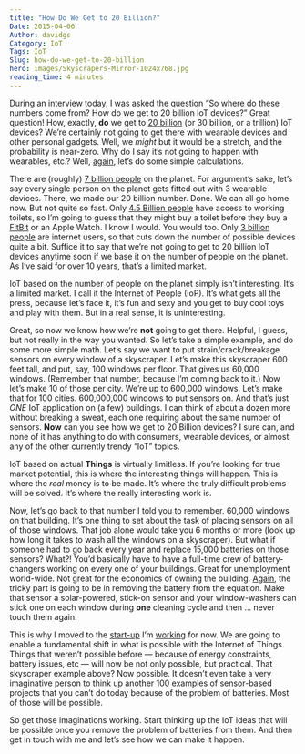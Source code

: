 ```yaml
---
title: "How Do We Get to 20 Billion?"
Date: 2015-04-06
Author: davidgs
Category: IoT
Tags: IoT
Slug: how-do-we-get-to-20-billion
hero: images/Skyscrapers-Mirror-1024x768.jpg
reading_time: 4 minutes
---
```


During an interview today, I was asked the question “So where do these numbers come from? How do we get to 20 billion IoT devices?” Great question! How, exactly, **do** we get to [20 billion](http://www.gartner.com/newsroom/id/2636073) (or 30 billion, or a trillion) IoT devices? We’re certainly not going to get there with wearable devices and other personal gadgets. Well, we *might* but it would be a stretch, and the probability is near-zero. Why do I say it’s not going to happen with wearables, etc.? Well, [again](/posts/category/iot/minor-iot-calculations), let’s do some simple calculations.

There are (roughly) [7 billion people](http://www.worldometers.info/world-population/) on the planet. For argument’s sake, let’s say every single person on the planet gets fitted out with 3 wearable devices. There, we made our 20 billion number. Done. We can all go home now. But not quite so fast. Only [4.5 Billion people](http://newsfeed.time.com/2013/03/25/more-people-have-cell-phones-than-toilets-u-n-study-shows/) have access to working toilets, so I’m going to guess that they might buy a toilet before they buy a [FitBit](http://fitbit.com/) or an Apple Watch. I know I would. You would too. Only [3 billion people](http://www.internetlivestats.com/internet-users/) are internet users, so that cuts down the number of possible devices quite a bit. Suffice it to say that we’re not going to get to 20 billion IoT devices anytime soon if we base it on the number of people on the planet. As I’ve said for over 10 years, that’s a limited market. 

IoT based on the number of people on the planet simply isn’t interesting. It’s a limited market. I call it the Internet of People (IoP). It’s what gets all the press, because let’s face it, it’s fun and sexy and you get to buy cool toys and play with them. But in a real sense, it is uninteresting. 

Great, so now we know how we’re **not** going to get there. Helpful, I guess, but not really in the way you wanted. So let’s take a simple example, and do some more simple math. Let’s say we want to put strain/crack/breakage sensors on every window of a skyscraper. Let’s make this skyscraper 600 feet tall, and put, say, 100 windows per floor. That gives us 60,000 windows. (Remember that number, because I’m coming back to it.) Now let’s make 10 of those per city. We’re up to 600,000 windows. Let’s make that for 100 cities. 600,000,000 windows to put sensors on. And that’s just *ONE* IoT application on (a few) buildings. I can think of about a dozen more without breaking a sweat, each one requiring about the same number of sensors. **Now** can you see how we get to 20 Billion devices? I sure can, and none of it has anything to do with consumers, wearable devices, or almost any of the other currently trendy “IoT” topics. 

IoT based on actual **Things** is virtually limitless. If you’re looking for true market potential, this is where the interesting things will happen. This is where the *real* money is to be made. It’s where the truly difficult problems will be solved. It’s where the really interesting work is. 

Now, let’s go back to that number I told you to remember. 60,000 windows on that building. It’s one thing to set about the task of placing sensors on all of those windows. That job alone would take you 6 months or more (look up how long it takes to wash all the windows on a skyscraper). But what if someone had to go back every year and replace 15,000 batteries on those sensors? What?! You’d basically have to have a full-time crew of battery-changers working on every one of your buildings. Great for unemployment world-wide. Not great for the economics of owning the building. [Again](/posts/category/iot/minor-iot-calculations), the tricky part is going to be in removing the battery from the equation. Make that sensor a solar-powered, stick-on sensor and your window-washers can stick one on each window during **one** cleaning cycle and then … never touch them again. 

This is why I moved to the [start-up](http://www.psikick.com/) I’m [working](http://www.psikick.com/team/) for now. We are going to enable a fundamental shift in what is possible with the Internet of Things. Things that weren’t possible before — because of energy constraints, battery issues, etc — will now be not only possible, but practical. That skyscraper example above? Now possible. It doesn’t even take a very imaginative person to think up another 100 examples of sensor-based projects that you can’t do today because of the problem of batteries. Most of those will be possible. 

So get those imaginations working. Start thinking up the IoT ideas that will be possible once you remove the problem of batteries from them. And then get in touch with me and let’s see how we can make it happen.
